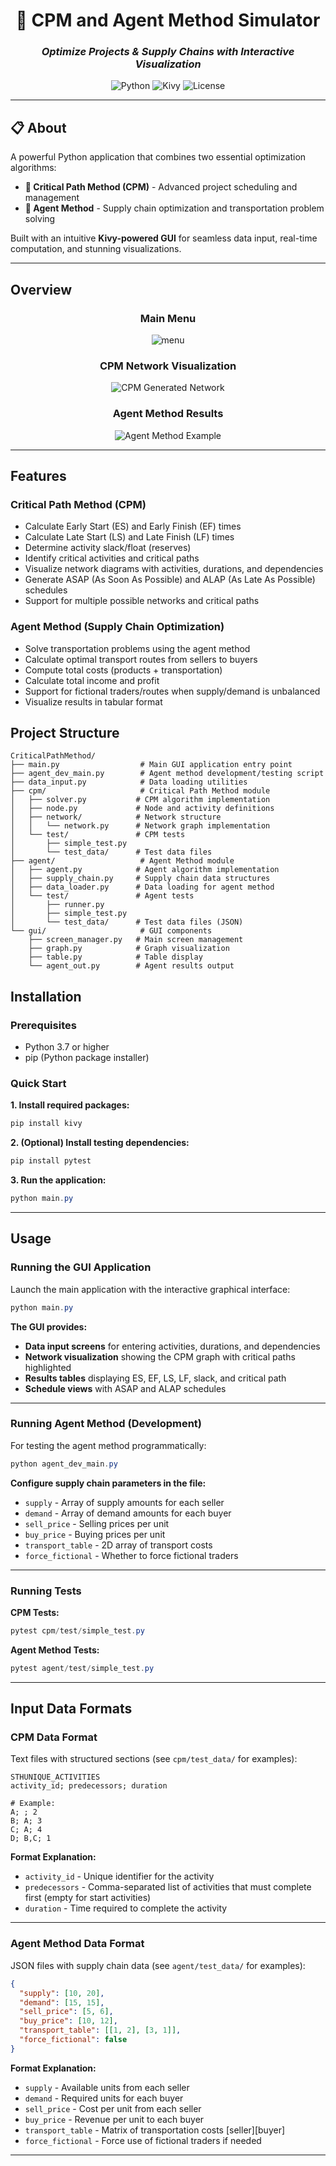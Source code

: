 <div align="center">

# 🚀 CPM and Agent Method Simulator

### *Optimize Projects & Supply Chains with Interactive Visualization*

![Python](https://img.shields.io/badge/Python-3.7+-blue.svg)
![Kivy](https://img.shields.io/badge/GUI-Kivy-green.svg)
![License](https://img.shields.io/badge/License-WTFPL-orange.svg)

---

</div>

## 📋 About

A powerful Python application that combines two essential optimization algorithms:

- **🎯 Critical Path Method (CPM)** - Advanced project scheduling and management
- **🚛 Agent Method** - Supply chain optimization and transportation problem solving

Built with an intuitive **Kivy-powered GUI** for seamless data input, real-time computation, and stunning visualizations.

---

## Overview

<div align="center">

###  Main Menu
![menu](res/menu.jpg)

### CPM Network Visualization
![CPM Generated Network](res/cpm_generated_network.jpg)

### Agent Method Results
![Agent Method Example](res/agent_example.jpg)

</div>

---

## Features

### Critical Path Method (CPM)
- Calculate Early Start (ES) and Early Finish (EF) times
- Calculate Late Start (LS) and Late Finish (LF) times
- Determine activity slack/float (reserves)
- Identify critical activities and critical paths
- Visualize network diagrams with activities, durations, and dependencies
- Generate ASAP (As Soon As Possible) and ALAP (As Late As Possible) schedules
- Support for multiple possible networks and critical paths

### Agent Method (Supply Chain Optimization)
- Solve transportation problems using the agent method
- Calculate optimal transport routes from sellers to buyers
- Compute total costs (products + transportation)
- Calculate total income and profit
- Support for fictional traders/routes when supply/demand is unbalanced
- Visualize results in tabular format

## Project Structure

```
CriticalPathMethod/
├── main.py                  # Main GUI application entry point
├── agent_dev_main.py        # Agent method development/testing script
├── data_input.py            # Data loading utilities
├── cpm/                     # Critical Path Method module
│   ├── solver.py           # CPM algorithm implementation
│   ├── node.py             # Node and activity definitions
│   ├── network/            # Network structure
│   │   └── network.py      # Network graph implementation
│   └── test/               # CPM tests
│       ├── simple_test.py
│       └── test_data/      # Test data files
├── agent/                   # Agent Method module
│   ├── agent.py            # Agent algorithm implementation
│   ├── supply_chain.py     # Supply chain data structures
│   ├── data_loader.py      # Data loading for agent method
│   └── test/               # Agent tests
│       ├── runner.py
│       ├── simple_test.py
│       └── test_data/      # Test data files (JSON)
└── gui/                     # GUI components
    ├── screen_manager.py   # Main screen management
    ├── graph.py            # Graph visualization
    ├── table.py            # Table display
    └── agent_out.py        # Agent results output
```

## Installation

### Prerequisites
- Python 3.7 or higher
- pip (Python package installer)

### Quick Start

**1. Install required packages:**

```powershell
pip install kivy
```

**2. (Optional) Install testing dependencies:**

```powershell
pip install pytest
```

**3. Run the application:**

```powershell
python main.py
```

---

## Usage

### Running the GUI Application

Launch the main application with the interactive graphical interface:

```powershell
python main.py
```

**The GUI provides:**

- **Data input screens** for entering activities, durations, and dependencies
- **Network visualization** showing the CPM graph with critical paths highlighted
- **Results tables** displaying ES, EF, LS, LF, slack, and critical path
- **Schedule views** with ASAP and ALAP schedules

---

### Running Agent Method (Development)

For testing the agent method programmatically:

```powershell
python agent_dev_main.py
```

**Configure supply chain parameters in the file:**

- `supply` - Array of supply amounts for each seller
- `demand` - Array of demand amounts for each buyer  
- `sell_price` - Selling prices per unit
- `buy_price` - Buying prices per unit
- `transport_table` - 2D array of transport costs
- `force_fictional` - Whether to force fictional traders

---

### Running Tests

**CPM Tests:**

```powershell
pytest cpm/test/simple_test.py
```

**Agent Method Tests:**

```powershell
pytest agent/test/simple_test.py
```

---

## Input Data Formats

### CPM Data Format

Text files with structured sections (see `cpm/test_data/` for examples):

```text
STHUNIQUE_ACTIVITIES
activity_id; predecessors; duration

# Example:
A; ; 2
B; A; 3
C; A; 4
D; B,C; 1
```

**Format Explanation:**
- `activity_id` - Unique identifier for the activity
- `predecessors` - Comma-separated list of activities that must complete first (empty for start activities)
- `duration` - Time required to complete the activity

---

### Agent Method Data Format

JSON files with supply chain data (see `agent/test_data/` for examples):

```json
{
  "supply": [10, 20],
  "demand": [15, 15],
  "sell_price": [5, 6],
  "buy_price": [10, 12],
  "transport_table": [[1, 2], [3, 1]],
  "force_fictional": false
}
```

**Format Explanation:**
- `supply` - Available units from each seller
- `demand` - Required units for each buyer
- `sell_price` - Cost per unit from each seller
- `buy_price` - Revenue per unit to each buyer
- `transport_table` - Matrix of transportation costs [seller][buyer]
- `force_fictional` - Force use of fictional traders if needed

---
